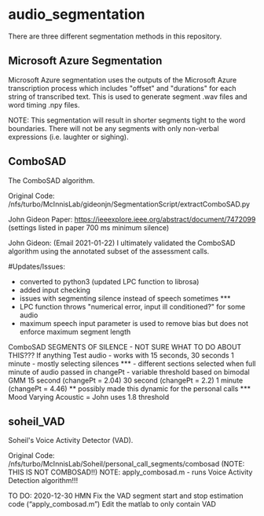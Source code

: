 # audio_segmentation

There are three different segmentation methods in this repository.

## Microsoft Azure Segmentation 

Microsoft Azure segmentation uses the outputs of the Microsoft Azure transcription process which includes "offset" and "durations" for each string of transcribed text. This is used to generate segment .wav files and word timing .npy files. 

NOTE: This segmentation will result in shorter segments tight to the word boundaries. There will not be any segments with only non-verbal expressions (i.e. laughter or sighing). 


## ComboSAD 

The ComboSAD algorithm. 

Original Code:  /nfs/turbo/McInnisLab/gideonjn/SegmentationScript/extractComboSAD.py 

John Gideon Paper: https://ieeexplore.ieee.org/abstract/document/7472099 (settings listed in paper 700 ms minimum silence)

John Gideon: (Email 2021-01-22) I ultimately validated the ComboSAD algorithm using the annotated subset of the assessment calls.

#Updates/Issues:
- converted to python3 (updated LPC function to librosa) 
- added input checking 
- issues with segmenting silence instead of speech sometimes *** 
- LPC function throws "numerical error, input ill conditioned?" for some audio 
- maximum speech input parameter is used to remove bias but does not enforce maximum segment length 

ComboSAD 
SEGMENTS OF SILENCE - NOT SURE WHAT TO DO ABOUT THIS??? If anything
Test audio - works with 15 seconds, 30 seconds
1 minute - mostly selecting silences *** - different sections selected when full minute of audio passed in 
changePt - variable threshold based on bimodal GMM 
15 second (changePt = 2.04)
30 second (changePt = 2.2) 
1 minute (changePt = 4.46) 
** possibly made this dynamic for the personal calls *** 
Mood Varying Acoustic = John uses 1.8 threshold 




## soheil_VAD 

Soheil's Voice Activity Detector (VAD). 

Original Code: /nfs/turbo/McInnisLab/Soheil/personal_call_segments/combosad (NOTE: THIS IS NOT COMBOSAD!!) 
NOTE: apply_combosad.m - runs Voice Activity Detection algorithm!!! 

TO DO: 2020-12-30 HMN 
Fix the VAD segment start and stop estimation code (“apply_combosad.m”) 
Edit the matlab to only contain VAD 

